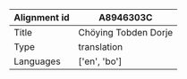 |Alignment id | A8946303C
| --- | --- 
|Title | Chöying Tobden Dorje 
|Type | translation
|Languages | ['en', 'bo']